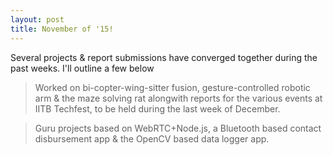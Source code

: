 ```yaml
---
layout: post
title: November of '15!
---
```


Several projects & report submissions have converged together during the past weeks. I'll outline a few below

  > Worked on bi-copter-wing-sitter fusion, gesture-controlled robotic arm & the maze solving rat alongwith reports for the various events at IITB Techfest, to be held during the last week of December.
  
  >Guru projects based on WebRTC+Node.js, a Bluetooth based contact disbursement app & the OpenCV based data logger app.





